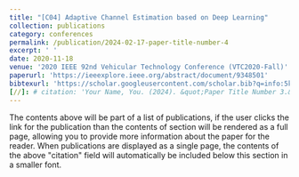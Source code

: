 ```yaml
---
title: "[C04] Adaptive Channel Estimation based on Deep Learning"
collection: publications
category: conferences
permalink: /publication/2024-02-17-paper-title-number-4
excerpt: ' '
date: 2020-11-18
venue: '2020 IEEE 92nd Vehicular Technology Conference (VTC2020-Fall)'
paperurl: 'https://ieeexplore.ieee.org/abstract/document/9348501'
bibtexurl: 'https://scholar.googleusercontent.com/scholar.bib?q=info:5kCewwFHidwJ:scholar.google.com/&output=citation&scisdr=CgL1daADENKYq2gH0YA:AAZF9b8AAAAAaKsByYCv-PQzHsVq0V98aeMXhac&scisig=AAZF9b8AAAAAaKsByYKy-qjJMtg2ojPaNXO4d9M&scisf=4&ct=citation&cd=-1&hl=en&scfhb=1'
[//]: # citation: 'Your Name, You. (2024). &quot;Paper Title Number 3.&quot; <i>GitHub Journal of Bugs</i>. 1(3).'
---
```


The contents above will be part of a list of publications, if the user clicks the link for the publication than the contents of section will be rendered as a full page, allowing you to provide more information about the paper for the reader. When publications are displayed as a single page, the contents of the above "citation" field will automatically be included below this section in a smaller font.
